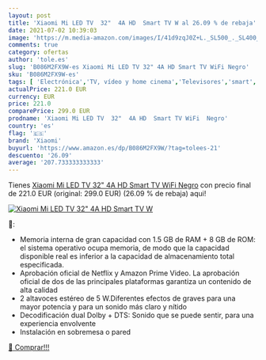 ```yaml
---
layout: post
title: 'Xiaomi Mi LED TV  32"  4A HD  Smart TV W al 26.09 % de rebaja'
date: 2021-07-02 10:39:03
image: 'https://m.media-amazon.com/images/I/41d9zqJ0Z+L._SL500_._SL400_.jpg'
comments: true
category: ofertas
author: 'tole.es'
slug: 'B086M2FX9W-es Xiaomi Mi LED TV 32" 4A HD Smart TV WiFi Negro'
sku: 'B086M2FX9W-es'
tags: [ 'Electrónica','TV, vídeo y home cinema','Televisores','smart','tv','xiaomi', ]
actualPrice: 221.0 EUR
currency: EUR
price: 221.0
comparePrice: 299.0 EUR
prodname: 'Xiaomi Mi LED TV  32"  4A HD  Smart TV WiFi  Negro'
country: 'es'
flag: '🇪🇸'
brand: 'Xiaomi'
buyurl: 'https://www.amazon.es/dp/B086M2FX9W/?tag=tolees-21'
descuento: '26.09'
average: '207.733333333333'
---
```


Tienes [Xiaomi Mi LED TV  32"  4A HD  Smart TV WiFi  Negro](https://www.amazon.es/dp/B086M2FX9W/?tag=tolees-21) con precio final de  221.0 EUR (original: 299.0 EUR) (26.09 %  de rebaja) aqui!

[![Xiaomi Mi LED TV  32"  4A HD  Smart TV W](https://m.media-amazon.com/images/I/41d9zqJ0Z+L._SL500_._SL400_.jpg)](https://www.amazon.es/dp/B086M2FX9W/?tag=tolees-21)

🔎:

- Memoria interna de gran capacidad con 1.5 GB de RAM + 8 GB de ROM: el sistema operativo ocupa memoria, de modo que la capacidad disponible real es inferior a la capacidad de almacenamiento total especificada.
- Aprobación oficial de Netflix y Amazon Prime Video. La aprobación oficial de dos de las principales plataformas garantiza un contenido de alta calidad
- 2 altavoces estéreo de 5 W.Diferentes efectos de graves para una mayor potencia y para un sonido más claro y nítido
- Decodificación dual Dolby + DTS: Sonido que se puede sentir, para una experiencia envolvente
- Instalación en sobremesa o pared

[🛒 Comprar!!!](https://www.amazon.es/dp/B086M2FX9W/?tag=tolees-21)
